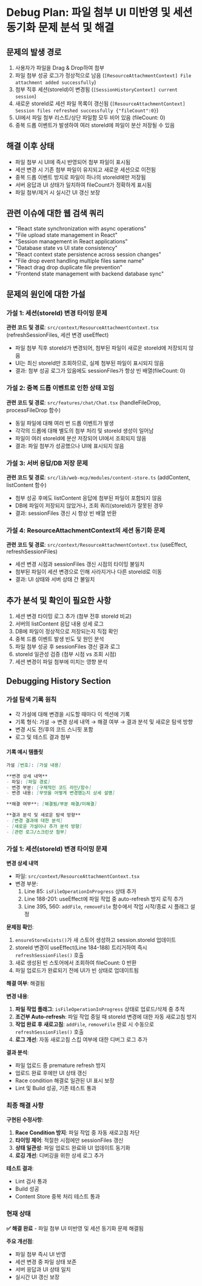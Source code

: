 # Debug Plan: 파일 첨부 UI 미반영 및 세션 동기화 문제 분석 및 해결

## 문제의 발생 경로

1. 사용자가 파일을 Drag & Drop하여 첨부
2. 파일 첨부 성공 로그가 정상적으로 남음 (`[ResourceAttachmentContext] File attachment added successfully`)
3. 첨부 직후 세션(storeId)이 변경됨 (`[SessionHistoryContext] current session`)
4. 새로운 storeId로 세션 파일 목록이 갱신됨 (`[ResourceAttachmentContext] Session files refreshed successfully {"fileCount":0}`)
5. UI에서 파일 첨부 리스트/상단 파일함 모두 비어 있음 (fileCount: 0)
6. 중복 드롭 이벤트가 발생하여 여러 storeId에 파일이 분산 저장될 수 있음

## 해결 이후 상태

- 파일 첨부 시 UI에 즉시 반영되어 첨부 파일이 표시됨
- 세션 변경 시 기존 첨부 파일이 유지되고 새로운 세션으로 이전됨
- 중복 드롭 이벤트 방지로 파일이 하나의 storeId에만 저장됨
- 서버 응답과 UI 상태가 일치하여 fileCount가 정확하게 표시됨
- 파일 첨부/제거 시 실시간 UI 갱신 보장

## 관련 이슈에 대한 웹 검색 쿼리

- "React state synchronization with async operations"
- "File upload state management in React"
- "Session management in React applications"
- "Database state vs UI state consistency"
- "React context state persistence across session changes"
- "File drop event handling multiple files same name"
- "React drag drop duplicate file prevention"
- "Frontend state management with backend database sync"

## 문제의 원인에 대한 가설

### 가설 1: 세션(storeId) 변경 타이밍 문제

**관련 코드 및 경로**: `src/context/ResourceAttachmentContext.tsx` (refreshSessionFiles, 세션 변경 useEffect)

- 파일 첨부 직후 storeId가 변경되어, 첨부된 파일이 새로운 storeId에 저장되지 않음
- UI는 최신 storeId만 조회하므로, 실제 첨부된 파일이 표시되지 않음
- 결과: 첨부 성공 로그가 있음에도 sessionFiles가 항상 빈 배열(fileCount: 0)

### 가설 2: 중복 드롭 이벤트로 인한 상태 꼬임

**관련 코드 및 경로**: `src/features/chat/Chat.tsx` (handleFileDrop, processFileDrop 함수)

- 동일 파일에 대해 여러 번 드롭 이벤트가 발생
- 각각의 드롭에 대해 별도의 첨부 처리 및 storeId 생성이 일어남
- 파일이 여러 storeId에 분산 저장되어 UI에서 조회되지 않음
- 결과: 파일 첨부가 성공했으나 UI에 표시되지 않음

### 가설 3: 서버 응답/DB 저장 문제

**관련 코드 및 경로**: `src/lib/web-mcp/modules/content-store.ts` (addContent, listContent 함수)

- 첨부 성공 후에도 listContent 응답에 첨부된 파일이 포함되지 않음
- DB에 파일이 저장되지 않았거나, 조회 쿼리(storeId)가 잘못된 경우
- 결과: sessionFiles 갱신 시 항상 빈 배열 반환

### 가설 4: ResourceAttachmentContext의 세션 동기화 문제

**관련 코드 및 경로**: `src/context/ResourceAttachmentContext.tsx` (useEffect, refreshSessionFiles)

- 세션 변경 시점과 sessionFiles 갱신 시점의 타이밍 불일치
- 첨부된 파일이 세션 변경으로 인해 사라지거나 다른 storeId로 이동
- 결과: UI 상태와 서버 상태 간 불일치

## 추가 분석 및 확인이 필요한 사항

1. 세션 변경 타이밍 로그 추가 (첨부 전후 storeId 비교)
2. 서버의 listContent 응답 내용 상세 로그
3. DB에 파일이 정상적으로 저장되는지 직접 확인
4. 중복 드롭 이벤트 발생 빈도 및 원인 분석
5. 파일 첨부 성공 후 sessionFiles 갱신 결과 로그
6. storeId 일관성 검증 (첨부 시점 vs 조회 시점)
7. 세션 변경이 파일 첨부에 미치는 영향 분석

## Debugging History Section

### 가설 탐색 기록 원칙

- 각 가설에 대해 변경을 시도할 때마다 이 섹션에 기록
- 기록 형식: 가설 → 변경 상세 내역 → 해결 여부 → 결과 분석 및 새로운 탐색 방향
- 변경 시도 전/후의 코드 스니핏 포함
- 로그 및 테스트 결과 첨부

#### 기록 예시 템플릿

```markdown
가설 [번호]: [가설 내용]

**변경 상세 내역**
- 파일: [파일 경로]
- 변경 부분: [구체적인 코드 라인/함수]
- 변경 내용: [무엇을 어떻게 변경했는지 상세 설명]

**해결 여부**: [해결됨/부분 해결/미해결]

**결과 분석 및 새로운 탐색 방향**
- [변경 결과에 대한 분석]
- [새로운 가설이나 추가 분석 방향]
- [관련 로그/스크린샷 첨부]
```

### 가설 1: 세션(storeId) 변경 타이밍 문제

**변경 상세 내역**
- 파일: `src/context/ResourceAttachmentContext.tsx`
- 변경 부분: 
  1. Line 85: `isFileOperationInProgress` 상태 추가
  2. Line 188-201: useEffect에 파일 작업 중 auto-refresh 방지 로직 추가
  3. Line 395, 560: `addFile`, `removeFile` 함수에서 작업 시작/종료 시 플래그 설정

**문제점 확인**:
1. `ensureStoreExists()`가 새 스토어 생성하고 session.storeId 업데이트
2. storeId 변경이 useEffect(Line 184-188) 트리거하여 즉시 `refreshSessionFiles()` 호출
3. 새로 생성된 빈 스토어에서 조회하여 fileCount: 0 반환
4. 파일 업로드가 완료되기 전에 UI가 빈 상태로 업데이트됨

**해결 여부**: 해결됨

**변경 내용**:
1. **파일 작업 플래그**: `isFileOperationInProgress` 상태로 업로드/삭제 중 추적
2. **조건부 Auto-refresh**: 파일 작업 중일 때 storeId 변경에 대한 자동 새로고침 방지
3. **작업 완료 후 새로고침**: `addFile`, `removeFile` 완료 시 수동으로 `refreshSessionFiles()` 호출
4. **로그 개선**: 자동 새로고침 스킵 여부에 대한 디버그 로그 추가

**결과 분석**:
- 파일 업로드 중 premature refresh 방지
- 업로드 완료 후에만 UI 상태 갱신
- Race condition 해결로 일관된 UI 표시 보장
- Lint 및 Build 성공, 기존 테스트 통과

### 최종 해결 사항

**구현된 수정사항**:
1. **Race Condition 방지**: 파일 작업 중 자동 새로고침 차단
2. **타이밍 제어**: 적절한 시점에만 sessionFiles 갱신
3. **상태 일관성**: 파일 업로드 완료와 UI 업데이트 동기화
4. **로깅 개선**: 디버깅을 위한 상세 로그 추가

**테스트 결과**:
- Lint 검사 통과
- Build 성공
- Content Store 중복 처리 테스트 통과

### 현재 상태

**✅ 해결 완료** - 파일 첨부 UI 미반영 및 세션 동기화 문제 해결됨

**주요 개선점**:
- 파일 첨부 즉시 UI 반영
- 세션 변경 중 파일 상태 보존
- 서버 응답과 UI 상태 일치
- 실시간 UI 갱신 보장
